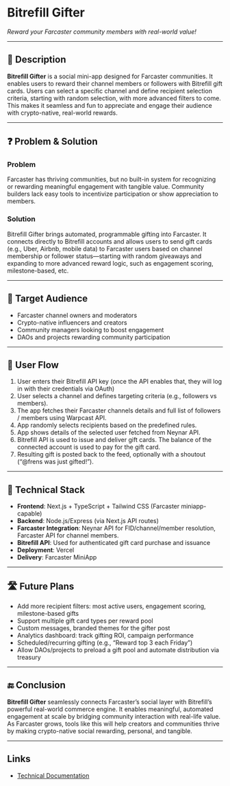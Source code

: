 # Bitrefill Gifter

_Reward your Farcaster community members with real-world value!_

---

## **📌 Description**

**Bitrefill Gifter** is a social mini-app designed for Farcaster communities. It enables users to reward their channel members or followers with Bitrefill gift cards. Users can select a specific channel and define recipient selection criteria, starting with random selection, with more advanced filters to come. This makes it seamless and fun to appreciate and engage their audience with crypto-native, real-world rewards.

---

## **❓ Problem & Solution**

### **Problem**

Farcaster has thriving communities, but no built-in system for recognizing or rewarding meaningful engagement with tangible value. Community builders lack easy tools to incentivize participation or show appreciation to members.

### **Solution**

Bitrefill Gifter brings automated, programmable gifting into Farcaster. It connects directly to Bitrefill accounts and allows users to send gift cards (e.g., Uber, Airbnb, mobile data) to Farcaster users based on channel membership or follower status—starting with random giveaways and expanding to more advanced reward logic, such as engagement scoring, milestone-based, etc.

---

## **🎯 Target Audience**

- Farcaster channel owners and moderators
- Crypto-native influencers and creators
- Community managers looking to boost engagement
- DAOs and projects rewarding community participation

---

## **🔁 User Flow**

1. User enters their Bitrefill API key (once the API enables that, they will log in with their credentials via OAuth)
2. User selects a channel and defines targeting criteria (e.g., followers vs members).
3. The app fetches their Farcaster channels details and full list of followers / members using Warpcast API.
4. App randomly selects recipients based on the predefined rules.
5. App shows details of the selected user fetched from Neynar API.
6. Bitrefill API is used to issue and deliver gift cards. The balance of the connected account is used to pay for the gift card.
7. Resulting gift is posted back to the feed, optionally with a shoutout (“@frens was just gifted!”).

---

## **🧰 Technical Stack**

- **Frontend**: Next.js + TypeScript + Tailwind CSS (Farcaster miniapp-capable)
- **Backend**: Node.js/Express (via Next.js API routes)
- **Farcaster Integration**: Neynar API for FID/channel/member resolution, Farcaster API for channel members.
- **Bitrefill API**: Used for authenticated gift card purchase and issuance
- **Deployment**: Vercel
- **Delivery**: Farcaster MiniApp

---

## **🛣 Future Plans**

- Add more recipient filters: most active users, engagement scoring, milestone-based gifts
- Support multiple gift card types per reward pool
- Custom messages, branded themes for the gifter post
- Analytics dashboard: track gifting ROI, campaign performance
- Scheduled/recurring gifting (e.g., “Reward top 3 each Friday”)
- Allow DAOs/projects to preload a gift pool and automate distribution via treasury

---

## **🔚 Conclusion**

**Bitrefill Gifter** seamlessly connects Farcaster’s social layer with Bitrefill’s powerful real-world commerce engine. It enables meaningful, automated engagement at scale by bridging community interaction with real-life value. As Farcaster grows, tools like this will help creators and communities thrive by making crypto-native social rewarding, personal, and tangible.

---

## **Links**

- [Technical Documentation](README.tech.md)

